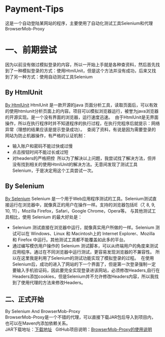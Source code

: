 # Payment-Tips
这是一个自动登陆某网站的程序，主要使用了自动化测试工具Selenium和代理BrowserMob-Proxy

# 一、前期尝试
因为以前没有做过模拟登录的内容，所以一开始上手就是各种查资料，然后首先找到了一种模拟登录的方式：使用HtmlUnit，但是这个方法并没有成功，后来又找到了另一种方式：使用自动测试工具Selenium

## By HtmlUnit
[By HtmlUnit](https://github.com/YangDanXia/Payment-Tips/tree/master/By%20HtmlUnit)
  HtmlUnit 是一款开源的java 页面分析工具，读取页面后，可以有效的使用htmlunit分析页面上的内容。项目可以模拟浏览器运行，被誉为java浏览器的开源实现。是一个没有界面的浏览器，运行速度迅速。
  由于HtmlUnit是无界面操作，所以在执行程序时并不知道程序的执行过程，在执行完程序后就提示：网络异常（理想的结果应该是提示登录成功）。
  查阅了资料，有说是因为需要登录的网站为防止机器操作，有严格的认证机制：
  - 输入账户和密码不能过快或过慢
  - 点击按钮时间不能过长或过短
  - 对headers的严格把控
  所以为了解决以上问题，我尝试找了解决方法，但并没有找到相关的使用HtmlUnit的解决方法。无意间发现了测试工具Selenium，于是决定用这个工具尝试一次。
  
## By Selenium
[By Selenium](https://github.com/YangDanXia/Payment-Tips/tree/master/By%20Selenium)
  Selenium 是一个用于Web应用程序测试的工具。Selenium测试直接运行在浏览器中，就像真正的用户在操作一样。支持的浏览器包括IE（7, 8, 9, 10, 11），Mozilla Firefox，Safari，Google Chrome，Opera等。
  与其他测试工具相比，使用 Selenium 的最大好处是：
  - Selenium 测试直接在浏览器中运行，就像真实用户所做的一样。Selenium 测试可以在 Windows、Linux 和 Macintosh上的 Internet Explorer、Mozilla 和 Firefox 中运行。其他测试工具都不能覆盖如此多的平台。
  - 通过编写模仿用户操作的 Selenium 测试脚本，可以从终端用户的角度来测试应用程序。通过在不同浏览器中运行测试，更容易发现浏览器的不兼容性。
所以在这里我是利用了Selenium的测试功能实现了模拟登录的过程。
  在使用Selenium后，成功的进入了网站的下一个界面了，但是第一次登录强制一定要输入手机验证码，因此要完全实现登录进该网站，必须修改Headers,自行在Headers添加cookies，但是Selenium并不允许修改Headers内容，所以我找到了使用代理的方法来修改Headers。
  
  
## 二、正式开始
By Selenium And BrowserMob-Proxy  
BrowserMob-Proxy是一个不错的代理，可以直接下载JAR包后导入到项目内，也可以在Maven内添加依赖关系。  
JAR下载地址：[下载地址](http://bmp.lightbody.net/)  
GitHub项目说明：[BrowserMob-Proxy的使用说明](https://github.com/lightbody/browsermob-proxy)
